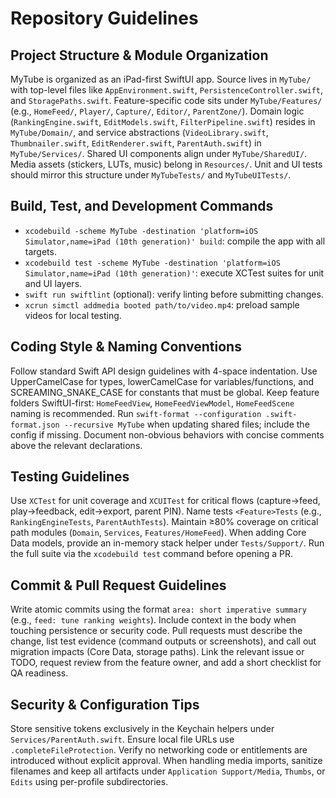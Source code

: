 # Repository Guidelines

## Project Structure & Module Organization
MyTube is organized as an iPad-first SwiftUI app. Source lives in `MyTube/` with top-level files like `AppEnvironment.swift`, `PersistenceController.swift`, and `StoragePaths.swift`. Feature-specific code sits under `MyTube/Features/` (e.g., `HomeFeed/`, `Player/`, `Capture/`, `Editor/`, `ParentZone/`). Domain logic (`RankingEngine.swift`, `EditModels.swift`, `FilterPipeline.swift`) resides in `MyTube/Domain/`, and service abstractions (`VideoLibrary.swift`, `Thumbnailer.swift`, `EditRenderer.swift`, `ParentAuth.swift`) in `MyTube/Services/`. Shared UI components align under `MyTube/SharedUI/`. Media assets (stickers, LUTs, music) belong in `Resources/`. Unit and UI tests should mirror this structure under `MyTubeTests/` and `MyTubeUITests/`.

## Build, Test, and Development Commands
- `xcodebuild -scheme MyTube -destination 'platform=iOS Simulator,name=iPad (10th generation)' build`: compile the app with all targets.
- `xcodebuild test -scheme MyTube -destination 'platform=iOS Simulator,name=iPad (10th generation)'`: execute XCTest suites for unit and UI layers.
- `swift run swiftlint` (optional): verify linting before submitting changes.
- `xcrun simctl addmedia booted path/to/video.mp4`: preload sample videos for local testing.

## Coding Style & Naming Conventions
Follow standard Swift API design guidelines with 4-space indentation. Use UpperCamelCase for types, lowerCamelCase for variables/functions, and SCREAMING_SNAKE_CASE for constants that must be global. Keep feature folders SwiftUI-first: `HomeFeedView`, `HomeFeedViewModel`, `HomeFeedScene` naming is recommended. Run `swift-format --configuration .swift-format.json --recursive MyTube` when updating shared files; include the config if missing. Document non-obvious behaviors with concise comments above the relevant declarations.

## Testing Guidelines
Use `XCTest` for unit coverage and `XCUITest` for critical flows (capture→feed, play→feedback, edit→export, parent PIN). Name tests `<Feature>Tests` (e.g., `RankingEngineTests`, `ParentAuthTests`). Maintain ≥80% coverage on critical path modules (`Domain`, `Services`, `Features/HomeFeed`). When adding Core Data models, provide an in-memory stack helper under `Tests/Support/`. Run the full suite via the `xcodebuild test` command before opening a PR.

## Commit & Pull Request Guidelines
Write atomic commits using the format `area: short imperative summary` (e.g., `feed: tune ranking weights`). Include context in the body when touching persistence or security code. Pull requests must describe the change, list test evidence (command outputs or screenshots), and call out migration impacts (Core Data, storage paths). Link the relevant issue or TODO, request review from the feature owner, and add a short checklist for QA readiness.

## Security & Configuration Tips
Store sensitive tokens exclusively in the Keychain helpers under `Services/ParentAuth.swift`. Ensure local file URLs use `.completeFileProtection`. Verify no networking code or entitlements are introduced without explicit approval. When handling media imports, sanitize filenames and keep all artifacts under `Application Support/Media`, `Thumbs`, or `Edits` using per-profile subdirectories.
